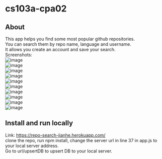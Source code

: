 # cs103a-cpa02
## About
This app helps you find some most popular github repositories.  
You can search them by repo name, language and username.  
It allows you create an account and save your search.  
Screenshots:  
![image](https://i.postimg.cc/C5hJ0WGz/Screen-Shot-2022-05-05-at-7-50-34-PM.png)  
![image](https://i.postimg.cc/RVbGrpNZ/Screen-Shot-2022-05-05-at-7-50-52-PM.png)  
![image](https://i.postimg.cc/VsgDgkwM/Screen-Shot-2022-05-05-at-7-50-56-PM.png)  
![image](https://i.postimg.cc/G2QJXqWr/Screen-Shot-2022-05-05-at-7-51-13-PM.png)  
![image](https://i.postimg.cc/VNXFCY4J/Screen-Shot-2022-05-05-at-7-51-21-PM.png)  
![image](https://i.postimg.cc/T1t03C0Q/Screen-Shot-2022-05-05-at-7-51-32-PM.png)  
![image](https://i.postimg.cc/HkczT0y4/Screen-Shot-2022-05-05-at-7-51-37-PM.png)  
![image](https://i.postimg.cc/wTBFGYxr/Screen-Shot-2022-05-05-at-7-51-45-PM.png)  
![image](https://i.postimg.cc/qvPLqtcf/Screen-Shot-2022-05-05-at-7-52-08-PM.png)  
![image](https://i.postimg.cc/B6sB5dwM/Screen-Shot-2022-05-05-at-7-52-14-PM.png)  

## Install and run locally
Link: https://repo-search-jianhe.herokuapp.com/  
clone the repo, run npm install, change the server url in line 37 in app.js to your local server address.  
Go to url/upsertDB to upsert DB to your local server.
